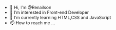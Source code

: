 - 👋 Hi, I’m @Renailson
- 👀 I’m interested in Front-end Developer
- 🌱 I’m currently learning HTML,CSS and JavaScript
- 📫 How to reach me ... 

<!---
Renailson/Renailson is a ✨ special ✨ repository because its `README.md` (this file) appears on your GitHub profile.
You can click the Preview link to take a look at your changes.
--->

